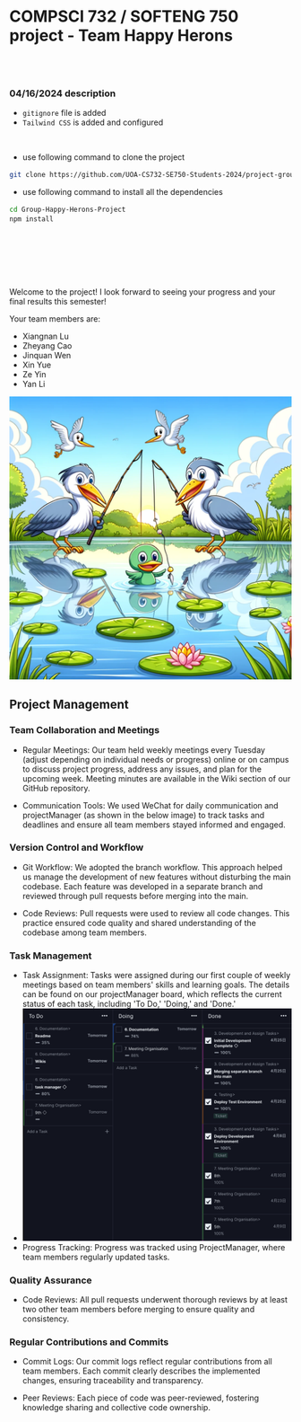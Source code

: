 # COMPSCI 732 / SOFTENG 750 project - Team Happy Herons
<br>
<br>

### 04/16/2024 description
- `gitignore` file is added
- `Tailwind CSS` is added and configured

<br>

- use following command to clone the project
```bash
git clone https://github.com/UOA-CS732-SE750-Students-2024/project-group-happy-herons.git
```

- use following command to install all the dependencies
```bash
cd Group-Happy-Herons-Project
npm install
```

<br>
<br>
<br>
<br>
<br>
<be>
  

  
Welcome to the project! I look forward to seeing your progress and your final results this semester!

Your team members are:
- Xiangnan Lu
- Zheyang Cao
- Jinquan Wen
- Xin Yue
- Ze Yin
- Yan Li

![](./group-image/Happy%20Herons.webp)


## Project Management
  
### Team Collaboration and Meetings

- Regular Meetings: Our team held weekly meetings every Tuesday (adjust depending on individual needs or progress) online or on campus to discuss project progress, address any issues, and plan for the upcoming week. Meeting minutes are available in the Wiki section of our GitHub repository.
  
- Communication Tools: We used WeChat for daily communication and projectManager (as shown in the below image) to track tasks and deadlines and ensure all team members stayed informed and engaged.

### Version Control and Workflow

- Git Workflow: We adopted the branch workflow. This approach helped us manage the development of new features without disturbing the main codebase. Each feature was developed in a separate branch and reviewed through pull requests before merging into the main.

- Code Reviews: Pull requests were used to review all code changes. This practice ensured code quality and shared understanding of the codebase among team members.

### Task Management

- Task Assignment: Tasks were assigned during our first couple of weekly meetings based on team members' skills and learning goals. The  details can be found on our projectManager board, which reflects the current status of each task, including 'To Do,' 'Doing,' and 'Done.'
- ![](./group-image/board.png)
- Progress Tracking: Progress was tracked using ProjectManager, where team members regularly updated tasks.

### Quality Assurance

- Code Reviews: All pull requests underwent thorough reviews by at least two other team members before merging to ensure quality and consistency.

### Regular Contributions and Commits

- Commit Logs: Our commit logs reflect regular contributions from all team members. Each commit clearly describes the implemented changes, ensuring traceability and transparency.

- Peer Reviews: Each piece of code was peer-reviewed, fostering knowledge sharing and collective code ownership.
